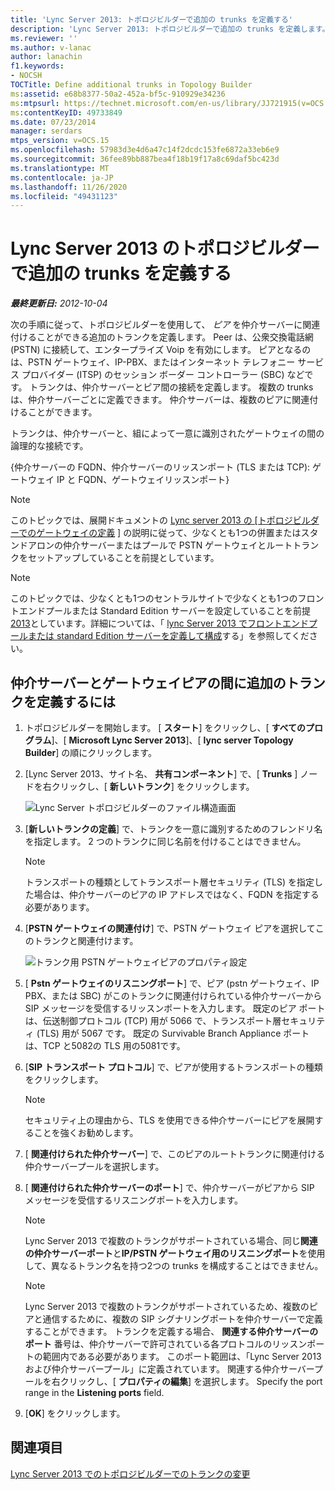 ```yaml
---
title: 'Lync Server 2013: トポロジビルダーで追加の trunks を定義する'
description: 'Lync Server 2013: トポロジビルダーで追加の trunks を定義します。'
ms.reviewer: ''
ms.author: v-lanac
author: lanachin
f1.keywords:
- NOCSH
TOCTitle: Define additional trunks in Topology Builder
ms:assetid: e68b8377-50a2-452a-bf5c-910929e34236
ms:mtpsurl: https://technet.microsoft.com/en-us/library/JJ721915(v=OCS.15)
ms:contentKeyID: 49733849
ms.date: 07/23/2014
manager: serdars
mtps_version: v=OCS.15
ms.openlocfilehash: 57983d3e4d6a47c14f2dcdc153fe6872a33eb6e9
ms.sourcegitcommit: 36fee89bb887bea4f18b19f17a8c69daf5bc423d
ms.translationtype: MT
ms.contentlocale: ja-JP
ms.lasthandoff: 11/26/2020
ms.locfileid: "49431123"
---
```

# <a name="define-additional-trunks-in-topology-builder-in-lync-server-2013"></a>Lync Server 2013 のトポロジビルダーで追加の trunks を定義する

<div data-xmlns="http://www.w3.org/1999/xhtml">

<div class="topic" data-xmlns="http://www.w3.org/1999/xhtml" data-msxsl="urn:schemas-microsoft-com:xslt" data-cs="https://msdn.microsoft.com/">

<div data-asp="https://msdn2.microsoft.com/asp">



</div>

<div id="mainSection">

<div id="mainBody">

<span> </span>

_**最終更新日:** 2012-10-04_

次の手順に従って、トポロジビルダーを使用して、 *ピア* を仲介サーバーに関連付けることができる追加のトランクを定義します。 Peer は、公衆交換電話網 (PSTN) に接続して、エンタープライズ Voip を有効にします。 ピアとなるのは、PSTN ゲートウェイ、IP-PBX、またはインターネット テレフォニー サービス プロバイダー (ITSP) のセッション ボーダー コントローラー (SBC) などです。 トランクは、仲介サーバーとピア間の接続を定義します。 複数の trunks は、仲介サーバーごとに定義できます。 仲介サーバーは、複数のピアに関連付けることができます。

トランクは、仲介サーバーと、組によって一意に識別されたゲートウェイの間の論理的な接続です。

{仲介サーバーの FQDN、仲介サーバーのリッスンポート (TLS または TCP): ゲートウェイ IP と FQDN、ゲートウェイリッスンポート}

<div>


> [!NOTE]  
> このトピックでは、展開ドキュメントの <A href="lync-server-2013-define-a-gateway-in-topology-builder.md">Lync server 2013 の [トポロジビルダーでのゲートウェイの定義</A> ] の説明に従って、少なくとも1つの併置またはスタンドアロンの仲介サーバーまたはプールで PSTN ゲートウェイとルートトランクをセットアップしていることを前提としています。



</div>

<div>


> [!NOTE]  
> このトピックでは、少なくとも1つのセントラルサイトで少なくとも1つのフロントエンドプールまたは Standard Edition サーバーを設定していることを前提<A href="lync-server-2013-publish-the-topology.md">2013</A>としています。詳細については、「 <A href="lync-server-2013-define-and-configure-a-front-end-pool-or-standard-edition-server.md">lync Server 2013 でフロントエンドプールまたは standard Edition サーバーを定義して構成</A>する」を参照してください。



</div>

<div>

## <a name="to-define-an-additional-trunk-between-a-mediation-server-and-a-gateway-peer"></a>仲介サーバーとゲートウェイピアの間に追加のトランクを定義するには

1.  トポロジビルダーを開始します。 [ **スタート**] をクリックし、[ **すべてのプログラム**]、[ **Microsoft Lync Server 2013**]、[ **lync server Topology Builder**] の順にクリックします。

2.  [Lync Server 2013、サイト名、 **共有コンポーネント**] で、[ **Trunks** ] ノードを右クリックし、[ **新しいトランク**] をクリックします。
    
    ![Lync Server トポロジビルダーのファイル構造画面](images/JJ721915.90d5b349-aa1e-407a-87ed-fa112f478560(OCS.15).png "Lync Server トポロジビルダーのファイル構造画面")

3.  [**新しいトランクの定義**] で、トランクを一意に識別するためのフレンドリ名を指定します。 2 つのトランクに同じ名前を付けることはできません。
    
    <div>
    

    > [!NOTE]  
    > トランスポートの種類としてトランスポート層セキュリティ (TLS) を指定した場合は、仲介サーバーのピアの IP アドレスではなく、FQDN を指定する必要があります。

    
    </div>

4.  [**PSTN ゲートウェイの関連付け**] で、PSTN ゲートウェイ ピアを選択してこのトランクと関連付けます。
    
    ![トランク用 PSTN ゲートウェイピアのプロパティ設定](images/JJ721915.7c3fe8ee-8f4c-4413-8462-8347228e61bb(OCS.15).png "トランク用 PSTN ゲートウェイピアのプロパティ設定")

5.  [ **Pstn ゲートウェイのリスニングポート**] で、ピア (pstn ゲートウェイ、IP PBX、または SBC) がこのトランクに関連付けられている仲介サーバーから SIP メッセージを受信するリッスンポートを入力します。 既定のピア ポートは、伝送制御プロトコル (TCP) 用が 5066 で、トランスポート層セキュリティ (TLS) 用が 5067 です。 既定の Survivable Branch Appliance ポートは、TCP と5082の TLS 用の5081です。

6.  [**SIP トランスポート プロトコル**] で、ピアが使用するトランスポートの種類をクリックします。
    
    <div>
    

    > [!NOTE]  
    > セキュリティ上の理由から、TLS を使用できる仲介サーバーにピアを展開することを強くお勧めします。

    
    </div>

7.  [ **関連付けられた仲介サーバー**] で、このピアのルートトランクに関連付ける仲介サーバープールを選択します。

8.  [ **関連付けられた仲介サーバーのポート**] で、仲介サーバーがピアから SIP メッセージを受信するリスニングポートを入力します。
    
    <div>
    

    > [!NOTE]  
    > Lync Server 2013 で複数のトランクがサポートされている場合、同じ<STRONG>関連の仲介サーバーポート</STRONG>と<STRONG>IP/PSTN ゲートウェイ用のリスニングポート</STRONG>を使用して、異なるトランク名を持つ2つの trunks を構成することはできません。

    
    </div>
    
    <div>
    

    > [!NOTE]  
    > Lync Server 2013 で複数のトランクがサポートされているため、複数のピアと通信するために、複数の SIP シグナリングポートを仲介サーバーで定義することができます。 トランクを定義する場合、 <STRONG>関連する仲介サーバーのポート</STRONG> 番号は、仲介サーバーで許可されている各プロトコルのリッスンポートの範囲内である必要があります。 このポート範囲は、「Lync Server 2013 および仲介サーバープール」に定義されています。 関連する仲介サーバープールを右クリックし、[ <STRONG>プロパティの編集</STRONG>] を選択します。 Specify the port range in the <STRONG>Listening ports</STRONG> field.

    
    </div>

9.  [**OK**] をクリックします。

</div>

<div>

## <a name="see-also"></a>関連項目


[Lync Server 2013 でのトポロジビルダーでのトランクの変更](lync-server-2013-modify-a-trunk-in-topology-builder.md)  
  

</div>

</div>

<span> </span>

</div>

</div>

</div>

